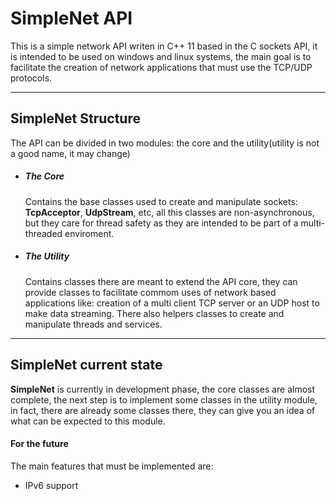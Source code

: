 # SimpleNet API

This is a simple network API writen in C++ 11 based in the C sockets API, it is intended to be used on windows and linux systems, the main goal is to facilitate the creation of network applications that must use the TCP/UDP protocols.
****
## SimpleNet Structure

The API can be divided in two modules: the core and the utility(utility is not a good name, it may change)

* ##### The Core
    Contains the base classes used to create and manipulate sockets: **TcpAcceptor**, **UdpStream**, etc, all this classes are non-asynchronous, but they care for thread safety as they are intended to be part of a multi-threaded enviroment.
* ##### The Utility
    Contains classes there are meant to extend the API core, they can provide classes to facilitate commom uses of network based applications like: creation of a multi client TCP server or an UDP host to make data streaming. There also helpers classes to create and manipulate threads and services.
****
## SimpleNet current state

**SimpleNet** is currently in development phase, the core classes are almost complete, the next step is to implement some classes in the utility module, in fact, there are already some classes there, they can give you an idea of what can be expected to this module.

#### For the future
The main features that must be implemented are:
* IPv6 support
